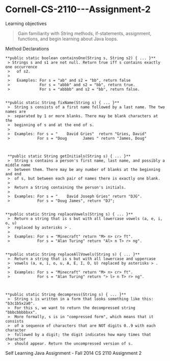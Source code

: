 Cornell-CS-2110---Assignment-2
==============================

Learning objectives
>  Gain familiarity with String methods, if-statements, assignment, functions, and begin learning about Java loops.

Method Declarations

    **public static boolean containsOne(String s, String s2) { ... }**
     > Strings s and s1 are not null. Return true iff s contains exactly one occurrence
     >   of s2.
     >  
     >   Examples: For s = "ab" and s2 = "bb", return false
     >             For s = "abbb" and s2 = "bb", return true.
     >             For s = "abbbb" and s2 = "bb", return false. 
     

    **public static String fixName(String s) { ... }**
     >  String s consists of a first name followed by a last name. The two names are
     >  separated by 1 or more blanks. There may be blank characters at the
     >  beginning of s and at the end of s. 
     >  
     >  Examples: For s = "    David Gries"  return "Gries, David"
     >            For s = "Doug       James " return "James, Doug" 

     

     **public static String getInitials(String s) { ... }**
     >  String s contains a person's first name, last name, and possibly a middle name
     >  between them. There may be any number of blanks at the beginning and end
     >  of s, but between each pair of names there is exactly one blank.
     >  
     >  Return a String containing the person's initials.
     >  
     >  Examples: For s = "    David Joseph Gries" return "DJG".
     >            For s = "Doug James", return "DJ"; 
     

    **public static String replaceVowels(String s) { ... }**
     >  Return a string that is s but with all lowercase vowels (a, e, i, o, u)
     >  replaced by asterisks > .  
     >  
     >  Examples: For s = "Minecraft" return "M> n> cr> ft".
     >            For s = "Alan Turing" return "Al> n T> r> ng".
     

    **public static String replaceAllVowels(String s) { ... }**
     >  Return a string that is s but with all lowercase and uppercase
     >  vowels (a, e, i, o, u, A, E, I, O, U) replaced by asterisks > .  
     >  
     >  Examples: For s = "Minecraft" return "M> n> cr> ft".
     >            For s = "Alan Turing" return "> l> n T> r> ng".
     


    **public static String decompress(String s) { ... }**
     >  String s is written in a form that looks something like this: "b3c1b5x2a0".
     >  For this s, we want to return the decompressed string "bbbcbbbbbxx".
     >  More formally, s is in "compressed form", which means that it consists
     >  of a sequence of characters that are NOT digits 0..9 with each character
     >  followed by a digit; the digit indicates how many times that character
     >  should appear. Return the uncompressed version of s.
     
  
Self Learning Java Assignment - Fall 2014 CS 2110 Assignment 2
